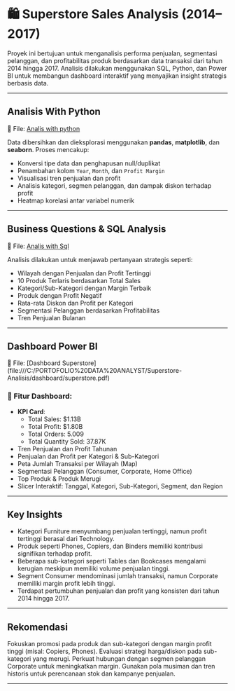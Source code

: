 # 🛍️ Superstore Sales Analysis (2014–2017)

Proyek ini bertujuan untuk menganalisis performa penjualan, segmentasi pelanggan, dan profitabilitas produk berdasarkan data transaksi dari tahun 2014 hingga 2017. Analisis dilakukan menggunakan SQL, Python, dan Power BI untuk membangun dashboard interaktif yang menyajikan insight strategis berbasis data.

---

## Analisis With Python
📌 File: [Analis with python](https://github.com/Gilangsejati/Doku-E-Wallet-Analisis/blob/main/Superstore-Analisis/scripts/Superstore.ipynb)

Data dibersihkan dan dieksplorasi menggunakan **pandas**, **matplotlib**, dan **seaborn**. Proses mencakup:
- Konversi tipe data dan penghapusan null/duplikat
- Penambahan kolom `Year`, `Month`, dan `Profit Margin`
- Visualisasi tren penjualan dan profit
- Analisis kategori, segmen pelanggan, dan dampak diskon terhadap profit
- Heatmap korelasi antar variabel numerik

---

## Business Questions & SQL Analysis
📌 File: [Analis with Sql](https://github.com/Gilangsejati/Doku-E-Wallet-Analisis/blob/main/Superstore-Analisis/sql/Superstore%20analisis%20with%20sql.sql)

Analisis dilakukan untuk menjawab pertanyaan strategis seperti:

- Wilayah dengan Penjualan dan Profit Tertinggi
- 10 Produk Terlaris berdasarkan Total Sales
- Kategori/Sub-Kategori dengan Margin Terbaik
- Produk dengan Profit Negatif
- Rata-rata Diskon dan Profit per Kategori
- Segmentasi Pelanggan berdasarkan Profitabilitas
- Tren Penjualan Bulanan

---

## Dashboard Power BI
📌 File: [Dashboard Superstore] (file:///C:/PORTOFOLIO%20DATA%20ANALYST/Superstore-Analisis/dashboard/superstore.pdf)

### 🎯 Fitur Dashboard:
- **KPI Card**:
  - Total Sales: $1.13B
  - Total Profit: $1.80B
  - Total Orders: 5.009
  - Total Quantity Sold: 37.87K
- Tren Penjualan dan Profit Tahunan
- Penjualan dan Profit per Kategori & Sub-Kategori
- Peta Jumlah Transaksi per Wilayah (Map)
- Segmentasi Pelanggan (Consumer, Corporate, Home Office)
- Top Produk & Produk Merugi
- Slicer Interaktif: Tanggal, Kategori, Sub-Kategori, Segment, dan Region

---

## Key Insights
- Kategori Furniture menyumbang penjualan tertinggi, namun profit tertinggi berasal dari Technology.
- Produk seperti Phones, Copiers, dan Binders memiliki kontribusi signifikan terhadap profit.
- Beberapa sub-kategori seperti Tables dan Bookcases mengalami kerugian meskipun memiliki volume penjualan tinggi.
- Segment Consumer mendominasi jumlah transaksi, namun Corporate memiliki margin profit lebih tinggi.
- Terdapat pertumbuhan penjualan dan profit yang konsisten dari tahun 2014 hingga 2017.

---

## Rekomendasi
Fokuskan promosi pada produk dan sub-kategori dengan margin profit tinggi (misal: Copiers, Phones). Evaluasi strategi harga/diskon pada sub-kategori yang merugi. Perkuat hubungan dengan segmen pelanggan Corporate untuk meningkatkan margin. Gunakan pola musiman dan tren historis untuk perencanaan stok dan kampanye penjualan.

---





